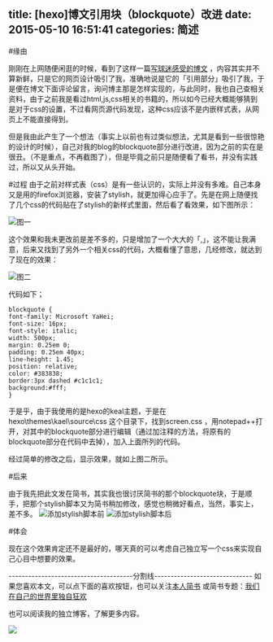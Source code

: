 title: [hexo]博文引用块（blockquote）改进
date: 2015-05-10 16:51:41
categories: 简述
  --- 


#缘由

刚刚在上网随便闲逛的时候，看到了这样一篇[写球迷感受的博文](http://drunkevil.com/2015/04/09/the-beautiful-spurs/#comments) ，内容其实并不算新鲜，只是它的网页设计吸引了我，准确地说是它的「引用部分」吸引了我，于是便在博文下面评论留言，询问博主那是怎样实现的，与此同时，我也自己查相关资料，由于之前我是看过html,js,css相关的书籍的，所以如今已经大概能够猜到是对于css的设置，不过看网页源代码发现，这种css应该不是内嵌样式表，从网页上不能直接得到。

但是我由此产生了一个想法（事实上以前也有过类似想法，尤其是看到一些很惊艳的设计的时候），自己对我的blog的blockquote部分进行改进，因为之前的实在是很丑。（不是重点，不再截图了），但是毕竟之前只是随便看了看书，并没有实践过，所以又从头开始。

#过程
由于之前对样式表（css）是有一些认识的，实际上并没有多难。自己本身又是用的firefox浏览器，安装了stylish，就更加得心应手了。先是在网上随便找了几个css的代码贴在了stylish的新样式里面，然后看了看效果，如下图所示：

![图一](http://hktkdy.qiniudn.com/firstquote.jpg)

这个效果和我未更改前是差不多的，只是增加了一个大大的「,」，这不能让我满意，后来又找到了另外一个相关css的代码，大概看懂了意思，几经修改，就达到了现在的效果：

![图二](http://hktkdy.qiniudn.com/aroundquote.jpg)


代码如下；

    blockquote {
    font-family: Microsoft YaHei;
    font-size: 16px;
    font-style: italic;
    width: 500px;
    margin: 0.25em 0;
    padding: 0.25em 40px;
    line-height: 1.45;
    position: relative;
    color: #383838;
    border:3px dashed #c1c1c1;
    background:#fff;
    }


于是乎，由于我使用的是hexo的keal主题，于是在hexo\themes\kael\source\css 这个目录下，找到screen.css ，用notepad++打开，对其中的blockquote部分进行编辑（通过加注释的方法，将原有的blockquote部分在代码中去掉），加入上面所列的代码。

经过简单的修改之后，显示效果，就如上图二所示。


#后来

由于我先把此文发在简书，其实我也很讨厌简书的那个blockquote块，于是顺手，把那个stylish脚本又为简书稍加修改，感觉也稍微好看点，当然，事实上，差不多。
![添加stylish脚本前](http://hktkdy.qiniudn.com/jianshuquote2.jpg)
![添加stylish脚本后](http://hktkdy.qiniudn.com/jianshuquote.jpg)


#体会

现在这个效果肯定还不是最好的，哪天真的可以考虑自己独立写一个css来实现自己心目中想要的效果。

--------------------------------------分割线------------------------------
如果您喜欢本文，可以点下面的喜欢按钮，也可以关注[本人简书](http://www.jianshu.com/users/1c26e9e36267/latest_articles)
或简书专题：[我们在自己的世界里独自狂欢](http://www.jianshu.com/collection/7b424559990a)

也可以阅读我的独立博客，了解更多内容。

[![](http://hktkdy.qiniudn.com/slogan.jpg)](http://hktkdy.com)




